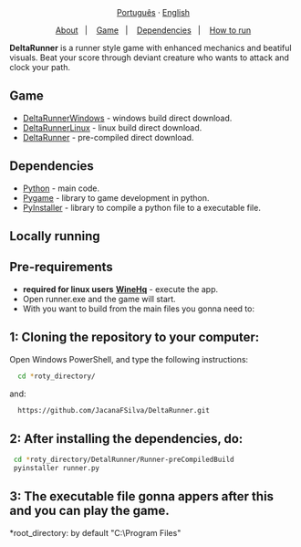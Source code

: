 <div align="center">
  <a href="README-pt.md">Português</a>
  ·
  <a href="README.md">English</a>
</div>
  
<p align="center">
  <a href="#about">About</a>&nbsp;&nbsp;&nbsp;|&nbsp;&nbsp;&nbsp;
  <a href="#live-server">Game</a>&nbsp;&nbsp;&nbsp;|&nbsp;&nbsp;&nbsp;
  <a href="#dependencies">Dependencies</a>&nbsp;&nbsp;&nbsp;|&nbsp;&nbsp;&nbsp;
  <a href="#execute">How to run</a>
</p>

<a id="about"></a>
**DeltaRunner** is a runner style game with enhanced mechanics and beatiful visuals. Beat your score through deviant creature who wants to attack and clock your path.
        
<a id="live-server"></a>

## Game
- [DeltaRunnerWindows](https://github.com/JacanaFSilva/DeltaRunner/archive/refs/heads/windowsBuild.zip) - windows build direct download.
- [DeltaRunnerLinux](https://github.com/JacanaFSilva/DeltaRunner/archive/refs/heads/linuxBuild.zip) - linux build direct download.
- [DeltaRunner](https://github.com/JacanaFSilva/DeltaRunner/archive/refs/heads/main.zip) - pre-compiled direct download.

<a id="dependencies"></a>

## Dependencies

- [Python](https://www.python.org/) - main code.
- [Pygame](https://www.pygame.org/news) - library to  game development in python.
- [PyInstaller](https://pypi.org/project/pyinstaller/) - library to compile a python file to a executable file.

<a id="execute"></a>

## Locally running

<h2><strong>Pre-requirements</strong></h2>

- **required for linux users** **[WineHq](https://wiki.winehq.org/Download)** - execute the app.
- Open runner.exe and the game will start.
- With you want to build from the main files you gonna need to:

## 1: Cloning the repository to your computer:

Open Windows PowerShell, and type the following instructions:
```sh
  cd *roty_directory/
```
and:
```sh
  https://github.com/JacanaFSilva/DeltaRunner.git
```

## 2: After installing the dependencies, do:

```sh
 cd *roty_directory/DetalRunner/Runner-preCompiledBuild
 pyinstaller runner.py
```

## 3: The executable file gonna appers after this and you can play the game.

*root_directory: by default "C:\Program Files"
<!--<h1 align="center">
  <img alt="Runner" src="public/images/logo.svg" height="100px" />
    <br>Runner, faster than sanic<br/>
</h1>
-->
